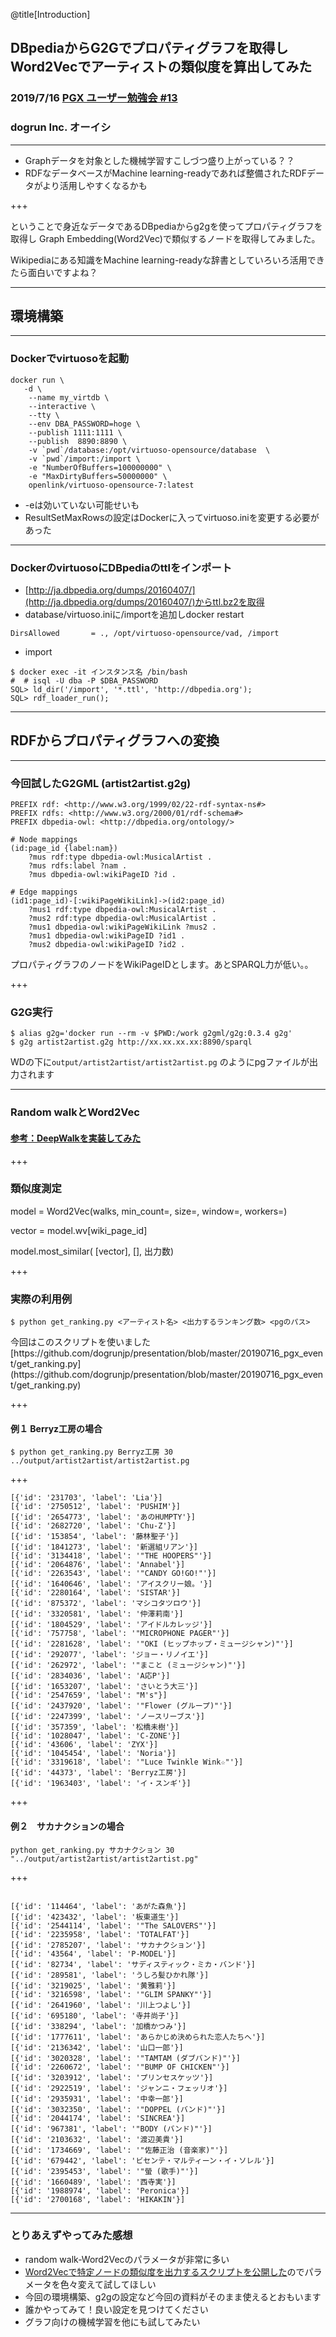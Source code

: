 @title[Introduction]
## DBpediaからG2Gでプロパティグラフを取得しWord2Vecでアーティストの類似度を算出してみた

### 2019/7/16 [PGX ユーザー勉強会 #13](https://pgx.connpass.com/event/134129/)

### dogrun Inc. オーイシ


---
- Graphデータを対象とした機械学習すこしづつ盛り上がっている？？
- RDFなデータベースがMachine learning-readyであれば整備されたRDFデータがより活用しやすくなるかも

+++

ということで身近なデータであるDBpediaからg2gを使ってプロパティグラフを取得し
Graph Embedding(Word2Vec)で類似するノードを取得してみました。

Wikipediaにある知識をMachine learning-readyな辞書としていろいろ活用できたら面白いですよね？

---
## 環境構築
---
### Dockerでvirtuosoを起動

```
docker run \
   -d \
    --name my_virtdb \
    --interactive \
    --tty \
    --env DBA_PASSWORD=hoge \
    --publish 1111:1111 \
    --publish  8890:8890 \
    -v `pwd`/database:/opt/virtuoso-opensource/database  \
    -v `pwd`/import:/import \
    -e "NumberOfBuffers=100000000" \
    -e "MaxDirtyBuffers=50000000" \
    openlink/virtuoso-opensource-7:latest
```
- -eは効いていない可能せいも
- ResultSetMaxRowsの設定はDockerに入ってvirtuoso.iniを変更する必要があった
--- 
### DockerのvirtuosoにDBpediaのttlをインポート

- [http://ja.dbpedia.org/dumps/20160407/](http://ja.dbpedia.org/dumps/20160407/)からttl.bz2を取得
- database/virtuoso.iniに/importを追加しdocker restart
```
DirsAllowed       = ., /opt/virtuoso-opensource/vad, /import
```
- import
```
$ docker exec -it インスタンス名 /bin/bash
#  # isql -U dba -P $DBA_PASSWORD
SQL> ld_dir('/import', '*.ttl', 'http://dbpedia.org');
SQL> rdf_loader_run();
```

---
## RDFからプロパティグラフへの変換

---
### 今回試したG2GML (artist2artist.g2g)

```
PREFIX rdf: <http://www.w3.org/1999/02/22-rdf-syntax-ns#>
PREFIX rdfs: <http://www.w3.org/2000/01/rdf-schema#>
PREFIX dbpedia-owl: <http://dbpedia.org/ontology/>

# Node mappings
(id:page_id {label:nam})
    ?mus rdf:type dbpedia-owl:MusicalArtist .
    ?mus rdfs:label ?nam . 
    ?mus dbpedia-owl:wikiPageID ?id .

# Edge mappings
(id1:page_id)-[:wikiPageWikiLink]->(id2:page_id)
    ?mus1 rdf:type dbpedia-owl:MusicalArtist .
    ?mus2 rdf:type dbpedia-owl:MusicalArtist .
    ?mus1 dbpedia-owl:wikiPageWikiLink ?mus2 .
    ?mus1 dbpedia-owl:wikiPageID ?id1 .
    ?mus2 dbpedia-owl:wikiPageID ?id2 .
```

<div class="c_sm">プロパティグラフのノードをWikiPageIDとします。あとSPARQL力が低い。。</div>

+++
### G2G実行

```
$ alias g2g='docker run --rm -v $PWD:/work g2gml/g2g:0.3.4 g2g'
$ g2g artist2artist.g2g http://xx.xx.xx.xx:8890/sparql  

```

WDの下に`output/artist2artist/artist2artist.pg` のようにpgファイルが出力されます

---
### Random walkとWord2Vec
 
 
#### [参考：DeepWalkを実装してみた](https://netres-bigdata.hatenablog.com/entry/2018/07/06/042240)  

+++

### 類似度測定

model = Word2Vec(walks, min_count=, size=, window=, workers=)

vector = model.wv[wiki_page_id]

model.most_similar( [vector], [], 出力数)

+++
### 実際の利用例

```
$ python get_ranking.py <アーティスト名> <出力するランキング数> <pgのパス>
```
<div class="c_sm">今回はこのスクリプトを使いました</div>

<div class="c_sm">
[https://github.com/dogrunjp/presentation/blob/master/20190716_pgx_event/get_ranking.py](https://github.com/dogrunjp/presentation/blob/master/20190716_pgx_event/get_ranking.py)
</div>

+++
#### 例１ Berryz工房の場合



```
$ python get_ranking.py Berryz工房 30 ../output/artist2artist/artist2artist.pg
```
+++

```
[{'id': '231703', 'label': 'Lia'}]
[{'id': '2750512', 'label': 'PUSHIM'}]
[{'id': '2654773', 'label': 'あのHUMPTY'}]
[{'id': '2682720', 'label': 'Chu-Z'}]
[{'id': '153854', 'label': '藤林聖子'}]
[{'id': '1841273', 'label': '新選組リアン'}]
[{'id': '3134418', 'label': '"THE HOOPERS"'}]
[{'id': '2064876', 'label': 'Annabel'}]
[{'id': '2263543', 'label': '"CANDY GO!GO!"'}]
[{'id': '1640646', 'label': 'アイスクリー娘。'}]
[{'id': '2280164', 'label': 'SISTAR'}]
[{'id': '875372', 'label': 'マシコタツロウ'}]
[{'id': '3320581', 'label': '仲澤莉南'}]
[{'id': '1804529', 'label': 'アイドルカレッジ'}]
[{'id': '757758', 'label': '"MICROPHONE PAGER"'}]
[{'id': '2281628', 'label': '"OKI (ヒップホップ・ミュージシャン)"'}]
[{'id': '292077', 'label': 'ジョー・リノイエ'}]
[{'id': '262972', 'label': '"まこと (ミュージシャン)"'}]
[{'id': '2834036', 'label': 'A応P'}]
[{'id': '1653207', 'label': 'さいとう大三'}]
[{'id': '2547659', 'label': "Μ's"}]
[{'id': '2437920', 'label': '"Flower (グループ)"'}]
[{'id': '2247399', 'label': 'ノースリーブス'}]
[{'id': '357359', 'label': '松橋未樹'}]
[{'id': '1028047', 'label': 'C-ZONE'}]
[{'id': '43606', 'label': 'ZYX'}]
[{'id': '1045454', 'label': 'Noria'}]
[{'id': '3319618', 'label': '"Luce Twinkle Wink☆"'}]
[{'id': '44373', 'label': 'Berryz工房'}]
[{'id': '1963403', 'label': 'イ・スンギ'}]

```

+++
#### 例２　サカナクションの場合

```
python get_ranking.py サカナクション 30 "../output/artist2artist/artist2artist.pg"
```

+++

```

[{'id': '114464', 'label': 'あがた森魚'}]
[{'id': '423432', 'label': '板東道生'}]
[{'id': '2544114', 'label': '"The SALOVERS"'}]
[{'id': '2235958', 'label': 'TOTALFAT'}]
[{'id': '2785207', 'label': 'サカナクション'}]
[{'id': '43564', 'label': 'P-MODEL'}]
[{'id': '82734', 'label': 'サディスティック・ミカ・バンド'}]
[{'id': '289581', 'label': 'うしろ髪ひかれ隊'}]
[{'id': '3219025', 'label': '黄雅莉'}]
[{'id': '3216598', 'label': '"GLIM SPANKY"'}]
[{'id': '2641960', 'label': '川上つよし'}]
[{'id': '695180', 'label': '寺井尚子'}]
[{'id': '338294', 'label': '加橋かつみ'}]
[{'id': '1777611', 'label': 'あらかじめ決められた恋人たちへ'}]
[{'id': '2136342', 'label': '山口一郎'}]
[{'id': '3020328', 'label': '"TAMTAM (ダブバンド)"'}]
[{'id': '2260672', 'label': '"BUMP OF CHICKEN"'}]
[{'id': '3203912', 'label': 'プリンセスケッツ'}]
[{'id': '2922519', 'label': 'ジャンニ・フェッリオ'}]
[{'id': '2935931', 'label': '中幸一郎'}]
[{'id': '3032350', 'label': '"DOPPEL (バンド)"'}]
[{'id': '2044174', 'label': 'SINCREA'}]
[{'id': '967381', 'label': '"BODY (バンド)"'}]
[{'id': '2103632', 'label': '渡辺美貴'}]
[{'id': '1734669', 'label': '"佐藤正治 (音楽家)"'}]
[{'id': '679442', 'label': 'ビセンテ・マルティーン・イ・ソレル'}]
[{'id': '2395453', 'label': '"螢 (歌手)"'}]
[{'id': '1660489', 'label': '西寺実'}]
[{'id': '1988974', 'label': 'Peronica'}]
[{'id': '2700168', 'label': 'HIKAKIN'}]
```

---
### とりあえずやってみた感想

- random walk-Word2Vecのパラメータが非常に多い
- [Word2Vecで特定ノードの類似度を出力するスクリプトを公開した](https://github.com/dogrunjp/presentation/blob/master/20190716_pgx_event/get_ranking.py)のでパラメータを色々変えて試してほしい
- 今回の環境構築、g2gの設定など今回の資料がそのまま使えるとおもいます
- 誰かやってみて！良い設定を見つけてください
- グラフ向けの機械学習を他にも試してみたい